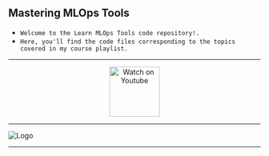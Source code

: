 ## Mastering MLOps Tools

* `Welcome to the Learn MLOps Tools code repository!.`
* `Here, you'll find the code files corresponding to the topics covered in my course playlist. `

--------------------------------

<div align="center">
  <a href="https://www.youtube.com/playlist?list=PLPL82Je6IgwgsODhdOVUbBoySVmtkPqXe">
    <img src="https://upload.wikimedia.org/wikipedia/commons/e/e1/Logo_of_YouTube_%282015-2017%29.svg" alt="Watch on Youtube" width="100">
  </a>
</div>

--------------------------------

![Logo](https://github.com/agoor97/mlops-tools-playlist/assets/81787449/febfe3e9-afb3-4808-97fd-637c2f901d8f)

------------------
